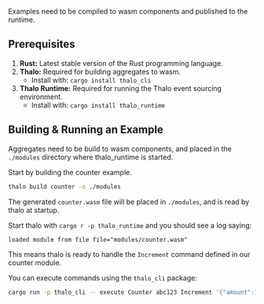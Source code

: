 Examples need to be compiled to wasm components and published to the runtime.

## Prerequisites

1. **Rust:** Latest stable version of the Rust programming language.
2. **Thalo:** Required for building aggregates to wasm.
    - Install with: `cargo install thalo_cli`
2. **Thalo Runtime:** Required for running the Thalo event sourcing environment.
    - Install with: `cargo install thalo_runtime`

## Building & Running an Example

Aggregates need to be build to wasm components, and placed in the `./modules` directory where thalo_runtime is started.

Start by building the counter example.

```bash
thalo build counter -o ./modules
```

The generated `counter.wasm` file will be placed in `./modules`, and is read by thalo at startup.

Start thalo with `cargo r -p thalo_runtime` and you should see a log saying:

```
loaded module from file file="modules/counter.wasm"
```

This means thalo is ready to handle the `Increment` command defined in our counter module.

You can execute commands using the `thalo_cli` package:

```bash
cargo run -p thalo_cli -- execute Counter abc123 Increment '{"amount":10}'
```
